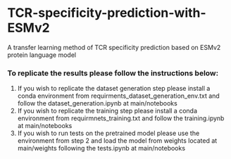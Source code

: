 # TCR-specificity-prediction-with-ESMv2
A transfer learning method of TCR specificity prediction based on ESMv2 protein language model

### To replicate the results please follow the instructions below:
1. If you wish to replicate the dataset generation step please install a conda environment from requirments_dataset_generation_env.txt and follow the dataset_generation.ipynb at main/notebooks
2. If you wish to replicate the training step please install a conda environment from requirmnets_training.txt and follow the training.ipynb at main/notebooks
3. If you wish to run tests on the pretrained model please use the environment from step 2 and load the model from weights located at main/weights following the tests.ipynb at main/notebooks
